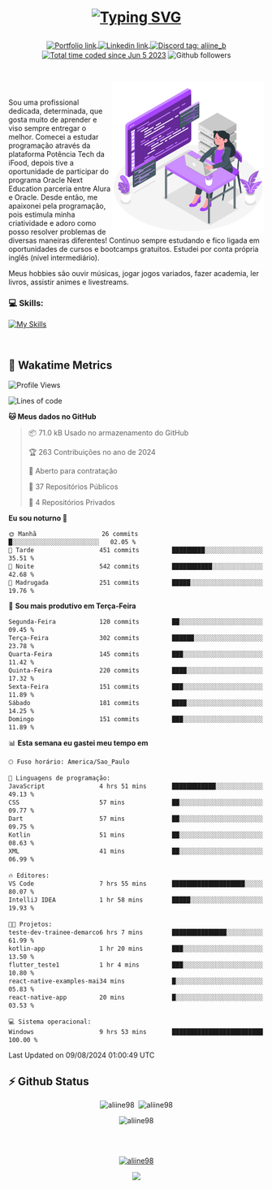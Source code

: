 # <p align = "center"><a href="https://git.io/typing-svg"><img src="https://readme-typing-svg.demolab.com?font=Space+Mono&size=28&pause=1000&duration=4000&color=8E58F7&vCenter=true&width=500&lines=%E2%9C%A8+Ol%C3%A1%2C+sou+Aline+Bevilacqua;%E2%9C%A8+Desenvolvedora+Web!" alt="Typing SVG" /></a></p>

<p align = "center">
    <a href="https://aliine98.github.io" target="_blank">
        <img alt="Portfolio link" align="center" src = "https://img.shields.io/badge/portfolio-8A2BE2?style=for-the-badge">
    </a>
    <a href="https://www.linkedin.com/in/aline-bevilacqua/" target="_blank">
        <img alt="Linkedin link" align="center" src = "https://img.shields.io/badge/LinkedIn-0077B5?style=for-the-badge&logo=linkedin&logoColor=white">
    </a>
    <a href="https://discord.com/" target="_blank">
        <img alt="Discord tag: aliine_b" align="center" src="https://img.shields.io/badge/-aliine__b-5865f2?style=flat-square&logo=Discord&logoColor=FFF" height="28">
    </a>
    <a href="https://wakatime.com/@aliine"><img src="https://wakatime.com/badge/user/d705bdc6-1244-4026-9380-8de8c1599f8d.svg?style=for-the-badge" alt="Total time coded since Jun 5 2023" align="center"/></a>
    <img alt="Github followers" align="center" src="https://img.shields.io/github/followers/Aliine98?style=for-the-badge&color=bf0f47&logo=github&logoColor=white">
</p><br>

<a href="https://storyset.com/"><img src="./assets/coding-amico.svg" width="300" align="right"></a>

<div align="left">
<br>

Sou uma profissional dedicada, determinada, que gosta muito de aprender e viso sempre entregar o melhor. Comecei a estudar programação através da plataforma Potência Tech da iFood, depois tive a oportunidade de participar do programa Oracle Next Education parceria entre Alura e Oracle. Desde então, me apaixonei pela programação, pois estimula minha criatividade e adoro como posso resolver problemas de diversas maneiras diferentes! Continuo sempre estudando e fico ligada em oportunidades de cursos e bootcamps gratuitos.
Estudei por conta própria inglês (nível intermediário).

Meus hobbies são ouvir músicas, jogar jogos variados, fazer academia, ler livros, assistir animes e livestreams.

### 💻 Skills:
[![My Skills](https://skillicons.dev/icons?i=html,css,js,bootstrap,tailwind,ts,mysql,angular,next,nuxt,express,mongo,java)](https://skillicons.dev)
</div>
<br>

## 🚀 Wakatime Metrics

<!--START_SECTION:waka-->
![Profile Views](http://img.shields.io/badge/Visualizac%C3%B5es%20do%20perfil-0-blue)

![Lines of code](https://img.shields.io/badge/Desde%20o%20Hello%20World%20eu%20escrevi-299.8%20thousand%20linhas%20de%20c%C3%B3digo-blue)

**🐱 Meus dados no GitHub** 

> 📦 71.0 kB Usado no armazenamento do GitHub 
 > 
> 🏆 263 Contribuições no ano de 2024
 > 
> 💼 Aberto para contratação
 > 
> 📜 37 Repositórios Públicos 
 > 
> 🔑 4 Repositórios Privados 
 > 
**Eu sou noturno 🦉** 

```text
🌞 Manhã                  26 commits          █░░░░░░░░░░░░░░░░░░░░░░░░   02.05 % 
🌆 Tarde                  451 commits         █████████░░░░░░░░░░░░░░░░   35.51 % 
🌃 Noite                  542 commits         ███████████░░░░░░░░░░░░░░   42.68 % 
🌙 Madrugada              251 commits         █████░░░░░░░░░░░░░░░░░░░░   19.76 % 
```
📅 **Sou mais produtivo em Terça-Feira** 

```text
Segunda-Feira            120 commits         ██░░░░░░░░░░░░░░░░░░░░░░░   09.45 % 
Terça-Feira              302 commits         ██████░░░░░░░░░░░░░░░░░░░   23.78 % 
Quarta-Feira             145 commits         ███░░░░░░░░░░░░░░░░░░░░░░   11.42 % 
Quinta-Feira             220 commits         ████░░░░░░░░░░░░░░░░░░░░░   17.32 % 
Sexta-Feira              151 commits         ███░░░░░░░░░░░░░░░░░░░░░░   11.89 % 
Sábado                   181 commits         ████░░░░░░░░░░░░░░░░░░░░░   14.25 % 
Domingo                  151 commits         ███░░░░░░░░░░░░░░░░░░░░░░   11.89 % 
```


📊 **Esta semana eu gastei meu tempo em** 

```text
🕑︎ Fuso horário: America/Sao_Paulo

💬 Linguagens de programação: 
JavaScript               4 hrs 51 mins       ████████████░░░░░░░░░░░░░   49.13 % 
CSS                      57 mins             ██░░░░░░░░░░░░░░░░░░░░░░░   09.77 % 
Dart                     57 mins             ██░░░░░░░░░░░░░░░░░░░░░░░   09.75 % 
Kotlin                   51 mins             ██░░░░░░░░░░░░░░░░░░░░░░░   08.63 % 
XML                      41 mins             ██░░░░░░░░░░░░░░░░░░░░░░░   06.99 % 

🔥 Editores: 
VS Code                  7 hrs 55 mins       ████████████████████░░░░░   80.07 % 
IntelliJ IDEA            1 hr 58 mins        █████░░░░░░░░░░░░░░░░░░░░   19.93 % 

🐱‍💻 Projetos: 
teste-dev-trainee-demarco6 hrs 7 mins        ███████████████░░░░░░░░░░   61.99 % 
kotlin-app               1 hr 20 mins        ███░░░░░░░░░░░░░░░░░░░░░░   13.50 % 
flutter_teste1           1 hr 4 mins         ███░░░░░░░░░░░░░░░░░░░░░░   10.80 % 
react-native-examples-mai34 mins             █░░░░░░░░░░░░░░░░░░░░░░░░   05.83 % 
react-native-app         20 mins             █░░░░░░░░░░░░░░░░░░░░░░░░   03.53 % 

💻 Sistema operacional: 
Windows                  9 hrs 53 mins       █████████████████████████   100.00 % 
```


 Last Updated on 09/08/2024 01:00:49 UTC
<!--END_SECTION:waka-->
 
## ⚡ Github Status

<p align="center"><img src="https://my-github-readme-stats-aliine98.vercel.app/api?username=aliine98&show_icons=true&locale=en&theme=radical" alt="aliine98" />&nbsp;&nbsp;<img src="https://my-github-readme-stats-aliine98.vercel.app/api/top-langs?username=aliine98&show_icons=true&locale=en&layout=compact&theme=radical&exclude_repo=my-github-readme-stats,my-github-readme-streak-stats,github-readme-streak-stats,ajax-com-js-puro" alt="aliine98" /></p>

<p align="center"><img src="https://streak-stats.demolab.com?user=aliine98&theme=radical" alt="aliine98" /></p>

<br><br>
<p align="center"> <a href="https://github.com/ryo-ma/github-profile-trophy" target="_blank"><img src="https://github-profile-trophy.vercel.app/?username=aliine98&theme=radical&column=4" alt="aliine98" /></a> </p>

<p align="center"><img src="https://media4.giphy.com/media/C1bBFL2dMQxA4/giphy.gif?cid=ecf05e47z7xqxd7gboyuplq95r7v869x9bi8msk1upllpme2&ep=v1_gifs_search&rid=giphy.gif&ct=g" width="700"></p>
